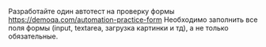 Разработайте один автотест на проверку формы https://demoqa.com/automation-practice-form
Необходимо заполнить все поля формы (input, textarea, загрузка картинки и тд), а не только обязательные.


